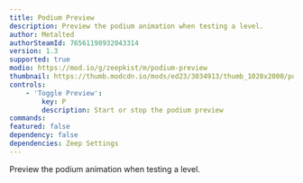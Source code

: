 ```yaml
---
title: Podium Preview
description: Preview the podium animation when testing a level.
author: Metalted
authorSteamId: 76561198932043314
version: 1.3
supported: true
modio: https://mod.io/g/zeepkist/m/podium-preview
thumbnail: https://thumb.modcdn.io/mods/ed23/3034913/thumb_1020x2000/podiumpreviewbanner.png
controls:
    - 'Toggle Preview':
        key: P
        description: Start or stop the podium preview
commands:
featured: false
dependency: false
dependencies: Zeep Settings
---
```


Preview the podium animation when testing a level.
